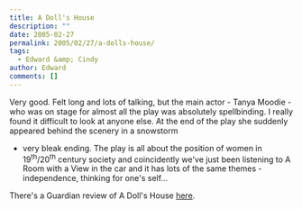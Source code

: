 ```yaml
---
title: A Doll's House
description: ""
date: 2005-02-27
permalink: 2005/02/27/a-dolls-house/
tags:
  - Edward &amp; Cindy
author: Edward
comments: []
---
```


Very good. Felt long and lots of talking, but the main actor - Tanya
Moodie - who was on stage for almost all the play was absolutely
spellbinding. I really found it difficult to look at anyone else. At the
end of the play she suddenly appeared behind the scenery in a snowstorm
- very bleak ending. The play is all about the position of women in
19<sup>th</sup>/20<sup>th</sup> century society and coincidently we\'ve
just been listening to A Room with a View in the car and it has lots of
the same themes - independence, thinking for one\'s self...

There\'s a Guardian review of A Doll\'s House [here][1].



[1]: https://www.guardian.co.uk/arts/reviews/story/0,11712,1425933,00.html
